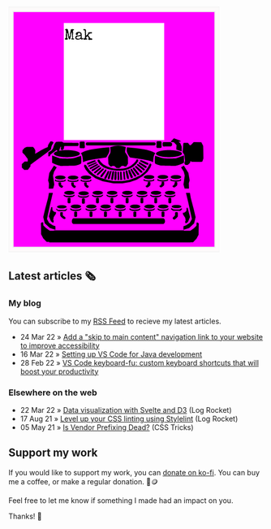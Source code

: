 ![quote](img/quote.gif)

## Latest articles 🗞️

### My blog

You can subscribe to my [RSS Feed](https://www.roboleary.net/feed.xml) to recieve my latest articles.

<!-- BLOG:START -->
 - 24 Mar 22 » [Add a &quot;skip to main content&quot; navigation link to your website to improve accessibility](https://roboleary.net/frontend/2022/03/24/skip-to-main-content-navigation-link-accessibility.html)
 - 16 Mar 22 » [Setting up VS Code for Java development](https://roboleary.net/2022/03/16/setting-up-vscode-for-java-development.html)
 - 28 Feb 22 » [VS Code keyboard-fu: custom keyboard shortcuts that will boost your productivity](https://roboleary.net/2022/02/28/vscode-keyboard-fu-custom-keyboard-shortcuts.html)<!-- BLOG:END -->

### Elsewhere on the web

 - 22 Mar 22 » [Data visualization with Svelte and D3](https://blog.logrocket.com/data-visualization-svelte-d3/) (Log Rocket)
 - 17 Aug 21 » [Level up your CSS linting using Stylelint](https://blog.logrocket.com/using-stylelint-improve-lint-css-scss-sass/) (Log Rocket)
 - 05 May 21 » [Is Vendor Prefixing Dead?](https://css-tricks.com/is-vendor-prefixing-dead/) (CSS Tricks)

## Support my work

If you would like to support my work, you can [donate on ko-fi](https://ko-fi.com/roboleary). You can buy me a coffee, or make a regular donation. 🌈🪙

Feel free to let me know if something I made had an impact on you. 

Thanks! 🙏
